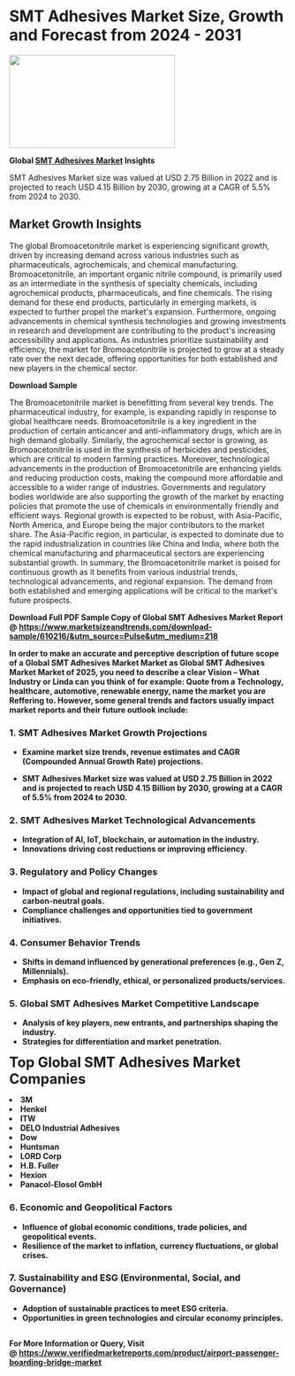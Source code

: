 <H1>SMT Adhesives Market Size, Growth and Forecast from 2024 - 2031</H1><img class="aligncenter size-medium wp-image-584254" src="https://thirdeyenews.in/wp-content/uploads/2024/09/Global-Market-Research-300x168.jpeg" alt="" width="300" height="168" /><p><strong>Global&nbsp;<a href="https://www.marketsizeandtrends.com/download-sample/610216/&amp;utm_source=Pulse&amp;utm_medium=218">SMT Adhesives Market</a> Insights</strong></p><p>SMT Adhesives Market size was valued at USD 2.75 Billion in 2022 and is projected to reach USD 4.15 Billion by 2030, growing at a CAGR of 5.5% from 2024 to 2030.</p><p><h2>Market Growth Insights</h2> <p>The global Bromoacetonitrile market is experiencing significant growth, driven by increasing demand across various industries such as pharmaceuticals, agrochemicals, and chemical manufacturing. Bromoacetonitrile, an important organic nitrile compound, is primarily used as an intermediate in the synthesis of specialty chemicals, including agrochemical products, pharmaceuticals, and fine chemicals. The rising demand for these end products, particularly in emerging markets, is expected to further propel the market's expansion. Furthermore, ongoing advancements in chemical synthesis technologies and growing investments in research and development are contributing to the product's increasing accessibility and applications. As industries prioritize sustainability and efficiency, the market for Bromoacetonitrile is projected to grow at a steady rate over the next decade, offering opportunities for both established and new players in the chemical sector.</p> <p><strong>Download Sample</strong></p> <p>The Bromoacetonitrile market is benefitting from several key trends. The pharmaceutical industry, for example, is expanding rapidly in response to global healthcare needs. Bromoacetonitrile is a key ingredient in the production of certain anticancer and anti-inflammatory drugs, which are in high demand globally. Similarly, the agrochemical sector is growing, as Bromoacetonitrile is used in the synthesis of herbicides and pesticides, which are critical to modern farming practices. Moreover, technological advancements in the production of Bromoacetonitrile are enhancing yields and reducing production costs, making the compound more affordable and accessible to a wider range of industries. Governments and regulatory bodies worldwide are also supporting the growth of the market by enacting policies that promote the use of chemicals in environmentally friendly and efficient ways. Regional growth is expected to be robust, with Asia-Pacific, North America, and Europe being the major contributors to the market share. The Asia-Pacific region, in particular, is expected to dominate due to the rapid industrialization in countries like China and India, where both the chemical manufacturing and pharmaceutical sectors are experiencing substantial growth. In summary, the Bromoacetonitrile market is poised for continuous growth as it benefits from various industrial trends, technological advancements, and regional expansion. The demand from both established and emerging applications will be critical to the market's future prospects.</p> <p><strong></p><p><span class=""><strong>Download Full PDF Sample Copy of Global SMT Adhesives Market Report</strong> @ <a href="https://www.marketsizeandtrends.com/download-sample/610216/&amp;utm_source=Pulse&amp;utm_medium=218" target="_blank">https://www.marketsizeandtrends.com/download-sample/610216/&amp;utm_source=Pulse&amp;utm_medium=218</a></span></p><p>In order to make an accurate and perceptive description of future scope of a Global&nbsp;SMT Adhesives Market Market as Global&nbsp;SMT Adhesives Market Market of 2025, you need to describe a clear Vision &ndash; What Industry or Linda can you think of for example: Quote from a Technology, healthcare, automotive, renewable energy, name the market you are Reffering to. However, some general trends and factors usually impact market reports and their future outlook include:</p><h3>1.&nbsp;<strong>SMT Adhesives Market Growth Projections</strong></h3><ul><li>Examine market size trends, revenue estimates and CAGR (Compounded Annual Growth Rate) projections.</li><li><p>SMT Adhesives Market size was valued at USD 2.75 Billion in 2022 and is projected to reach USD 4.15 Billion by 2030, growing at a CAGR of 5.5% from 2024 to 2030.</p></li></ul><h3>2.&nbsp;<strong>SMT Adhesives Market Technological Advancements</strong></h3><ul><li>Integration of AI, IoT, blockchain, or automation in the industry.</li><li>Innovations driving cost reductions or improving efficiency.</li></ul><h3>3.&nbsp;<strong>Regulatory and Policy Changes</strong></h3><ul><li>Impact of global and regional regulations, including sustainability and carbon-neutral goals.</li><li>Compliance challenges and opportunities tied to government initiatives.</li></ul><h3>4.&nbsp;<strong>Consumer Behavior Trends</strong></h3><ul><li>Shifts in demand influenced by generational preferences (e.g., Gen Z, Millennials).</li><li>Emphasis on eco-friendly, ethical, or personalized products/services.</li></ul><h3>5.&nbsp;<strong>Global SMT Adhesives Market Competitive Landscape</strong></h3><ul><li>Analysis of key players, new entrants, and partnerships shaping the industry.</li><li>Strategies for differentiation and market penetration.</li></ul><p data-pm-slice="1 1 []"><span style="color: inherit; font-family: inherit; font-size: 25px;">Top Global SMT Adhesives Market Companies</span></p><div class="" data-test-id=""><p><li>3M</li><li> Henkel</li><li> ITW</li><li> DELO Industrial Adhesives</li><li> Dow</li><li> Huntsman</li><li> LORD Corp</li><li> H.B. Fuller</li><li> Hexion</li><li> Panacol-Elosol GmbH</li></p></div><h3>6.&nbsp;<strong>Economic and Geopolitical Factors</strong></h3><ul><li>Influence of global economic conditions, trade policies, and geopolitical events.</li><li>Resilience of the market to inflation, currency fluctuations, or global crises.</li></ul><h3>7.&nbsp;<strong>Sustainability and ESG (Environmental, Social, and Governance)</strong></h3><ul><li>Adoption of sustainable practices to meet ESG criteria.</li><li>Opportunities in green technologies and circular economy principles.</li></ul><h2><strong style="font-size: 14px;">For More Information or Query, Visit @&nbsp;</strong><a style="background-color: #ffffff; font-size: 14px;" href="https://www.marketsizeandtrends.com/report/smt-adhesives-market/" target="_blank">https://www.verifiedmarketreports.com/product/airport-passenger-boarding-bridge-market</a></h2>
